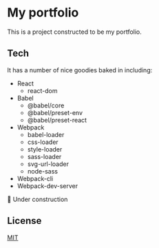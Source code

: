 # My portfolio

This is a project constructed to be my portfolio.

## Tech

It has a number of nice goodies baked in including:

* React
    - react-dom
* Babel
    - @babel/core
    - @babel/preset-env
    - @babel/preset-react
* Webpack
    - babel-loader
    - css-loader
    - style-loader
    - sass-loader
    - svg-url-loader
    - node-sass
* Webpack-cli
* Webpack-dev-server

🚧 Under construction

## License
[MIT](https://github.com/geovanasilva/geovanasilva/blob/master/LICENSE)